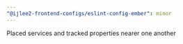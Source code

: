 ```yaml
---
"@ijlee2-frontend-configs/eslint-config-ember": minor
---
```


Placed services and tracked properties nearer one another

